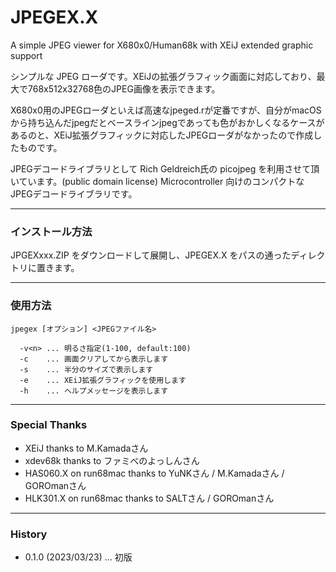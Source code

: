 # JPEGEX.X

A simple JPEG viewer for X680x0/Human68k with XEiJ extended graphic support

シンプルな JPEG ローダです。XEiJの拡張グラフィック画面に対応しており、最大で768x512x32768色のJPEG画像を表示できます。

X680x0用のJPEGローダといえば高速なjpeged.rが定番ですが、自分がmacOSから持ち込んだjpegだとベースラインjpegであっても色がおかしくなるケースがあるのと、XEiJ拡張グラフィックに対応したJPEGローダがなかったので作成したものです。

JPEGデコードライブラリとして Rich Geldreich氏の picojpeg を利用させて頂いています。(public domain license) 
Microcontroller 向けのコンパクトなJPEGデコードライブラリです。

---

### インストール方法

JPGEXxxx.ZIP をダウンロードして展開し、JPEGEX.X をパスの通ったディレクトリに置きます。

---

### 使用方法

    jpegex [オプション] <JPEGファイル名>

      -v<n> ... 明るさ指定(1-100, default:100)
      -c    ... 画面クリアしてから表示します
      -s    ... 半分のサイズで表示します
      -e    ... XEiJ拡張グラフィックを使用します
      -h    ... ヘルプメッセージを表示します

---

### Special Thanks

* XEiJ thanks to M.Kamadaさん
* xdev68k thanks to ファミべのよっしんさん
* HAS060.X on run68mac thanks to YuNKさん / M.Kamadaさん / GOROmanさん
* HLK301.X on run68mac thanks to SALTさん / GOROmanさん

---

### History

* 0.1.0 (2023/03/23) ... 初版
